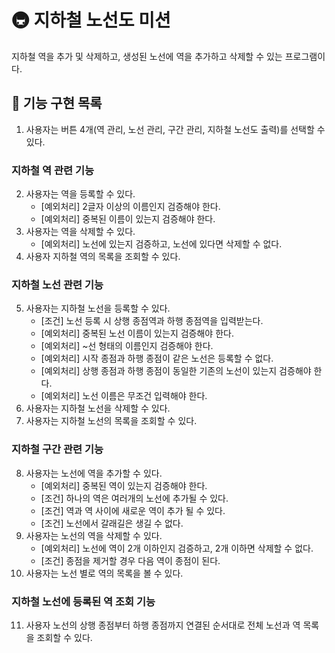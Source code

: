 # 🚇 지하철 노선도 미션
지하철 역을 추가 및 삭제하고, 생성된 노선에 역을 추가하고 삭제할 수 있는 프로그램이다.

## 🚀 기능 구현 목록
1. 사용자는 버튼 4개(역 관리, 노선 관리, 구간 관리, 지하철 노선도 출력)를 선택할 수 있다.

### 지하철 역 관련 기능
2. 사용자는 역을 등록할 수 있다.
    - [예외처리] 2글자 이상의 이름인지 검증해야 한다.
    - [예외처리] 중복된 이름이 있는지 검증해야 한다.
3. 사용자는 역을 삭제할 수 있다.
    - [예외처리] 노선에 있는지 검증하고, 노선에 있다면 삭제할 수 없다.
4. 사용자 지하철 역의 목록을 조회할 수 있다.

### 지하철 노선 관련 기능
5. 사용자는 지하철 노선을 등록할 수 있다.
    - [조건] 노선 등록 시 상행 종점역과 하행 종점역을 입력받는다.
    - [예외처리] 중복된 노선 이름이 있는지 검증해야 한다.
    - [예외처리] ~선 형태의 이름인지 검증해야 한다.
    - [예외처리] 시작 종점과 하행 종점이 같은 노선은 등록할 수 없다.
    - [예외처리] 상행 종점과 하행 종점이 동일한 기존의 노선이 있는지 검증해야 한다.
    - [예외처리] 노선 이름은 무조건 입력해야 한다.
6. 사용자는 지하철 노선을 삭제할 수 있다.
7. 사용자는 지하철 노선의 목록을 조회할 수 있다.

### 지하철 구간 관련 기능
8. 사용자는 노선에 역을 추가할 수 있다.
    - [예외처리] 중복된 역이 있는지 검증해야 한다.
    - [조건] 하나의 역은 여러개의 노선에 추가될 수 있다.
    - [조건] 역과 역 사이에 새로운 역이 추가 될 수 있다.
    - [조건] 노선에서 갈래길은 생길 수 없다.
9. 사용자는 노선의 역을 삭제할 수 있다.
    - [예외처리] 노선에 역이 2개 이하인지 검증하고, 2개 이하면 삭제할 수 없다.
    - [조건] 종점을 제거할 경우 다음 역이 종점이 된다.
10. 사용자는 노선 별로 역의 목록을 볼 수 있다.

### 지하철 노선에 등록된 역 조회 기능
11. 사용자 노선의 상행 종점부터 하행 종점까지 연결된 순서대로 전체 노선과 역 목록을 조회할 수 있다.

